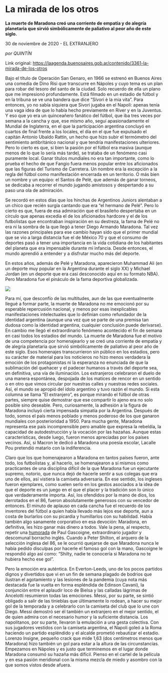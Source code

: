 # La mirada de los otros

**La muerte de Maradona creó una corriente de empatía y de alegría planetaria que sirvió simbólicamente de paliativo al peor año de este siglo.**

30 de noviembre de 2020 - EL EXTRANJERO

_por QUINTÍN_

Link original: https://laagenda.buenosaires.gob.ar/contenido/3361-la-mirada-de-los-otros



Bajo el título de Operación San Genaro, en 1966 se estrenó en Buenos Aires una comedia de Dino Risi que transcurre en Nápoles y cuyo tema es un plan para robar del tesoro del santo de la ciudad. Solo recuerdo de ella un plano que me impresionó profundamente. Está filmado en un estadio de fútbol y en la tribuna se ve una bandera que dice “Sívori è la mia vita”. Para entonces, yo no sabía siquiera que Sivori jugaba en el Napoli: apenas tenía una vaga idea de que lo había hecho previamente en River y en la Juventus. Y eso que yo era un quinceañero fanático del fútbol, que iba tres veces por semana a la cancha y que, ese mismo año, seguí apasionadamente el Mundial de Inglaterra, en el que la participación argentina concluyó en cuartos de final frente a los locales, el día en el que fue expulsado el capitán Antonio Ubaldo Rattín, un hecho que hizo subir el termómetro del sentimiento antibritánico nacional y que tendría manifestaciones ulteriores. Pero lo cierto es que, si bien la pasión por el fútbol era masiva (aunque menos de lo que lo sería más tarde), se trataba de un fenómeno casi puramente local. Ganar títulos mundiales no era tan importante, como lo prueba el hecho de que Fangio fuera menos popular entre los aficionados que las figuras del Turismo de Carretera. Un nombre era la excepción a la regla del fútbol como manifestación encerrada en un territorio. O más bien un nombre y un equipo: el Santos de Pelé, que además de ganar torneos, se dedicaba a recorrer el mundo jugando amistosos y despertando a su paso una ola de admiración.




Se recordó en estos días que los hinchas de Argentinos Juniors alentaban a un chico que recién surgía cantando que era “el hermano de Pelé”. Pero lo cierto es que, fuera de esa admiración que el brasileño despertaba en un círculo que apenas excedía el de los aficionados hardcore y el de los futbolistas que encontraban inspiración en su destreza, la fama de Pelé no era ni la sombra de la que llegó a tener Diego Armando Maradona. Tal vez las razones principales para ese cambio hayan sido que el primer mundial que se vio a larga distancia fue el de México 70 y que el consumo de deportes pasó a tener una importancia en la vida cotidiana de los habitantes del planeta que era impensable durante mi infancia. Desde entonces, el mundo aprendió a entender y a disfrutar mucho más del deporte.




En estos años, además de Pelé y Maradona, aparecieron Muhammad Ali (en un deporte muy popular en la Argentina durante el siglo XX) y Michael Jordan (en un deporte que era casi desconocido aquí en su formato NBA). Pero Maradona fue el pináculo de la fama deportiva globalizada.




[![](https://img.youtube.com/vi/M9iNf9lA714/0.jpg)](https://www.youtube.com/watch?v=M9iNf9lA714)




Para mí, que desconfío de las multitudes, aun de las que eventualmente llegué a formar parte, la muerte de Maradona no me emocionó por su esperable repercusión nacional, y menos por esas inexplicables manifestaciones intelectuales que lo definían como refundador de la identidad argentina (aunque una vez que se parte de una premisa tan dudosa como la identidad argentina, cualquier conclusión puede derivarse). En cambio me llegó el extraordinario fenómeno acontecido el fin de semana en casi todos los estadios del mundo. La muerte de Maradona fue el motivo de una competencia por homenajearlo y se creó una corriente de empatía y de alegría planetaria que sirvió simbólicamente de paliativo al peor año de este siglo. Esos homenajes transcurrieron sin público en los estadios, pero su carácter de material para los noticieros no hizo menos verdadera la emoción de los protagonistas ni la esperanza no enunciada de que la sublimación del quehacer y el padecer humanos a través del deporte sea, en definitiva, una vía de iluminación. Los extranjeros celebraron el duelo de una manera espontánea, despojada de los matices de rencor en un sentido o en otro que vimos circular por nuestras calles y nuestras redes sociales. Así, el mundo se apropió del ídolo argentino y tuvo razón el mundo. Si esta columna se llama “El extranjero”, es porque mirando el fútbol de otras partes, siempre quise demostrar que ese compartir lo ajeno era no solo posible sino deseable. Pero, curiosamente, la adhesión a la figura de Maradona incluyó cierta impensada simpatía por la Argentina. Después de todo, somos el país menos poblado y menos poderoso de los que ganaron mundiales con posterioridad a 1950. Para mucha gente, Maradona representa ese país incomprensible pero amable que expresa la rebeldía, la capacidad de autodestrucción y la vocación por las hazañas. Aunque estas características, desde luego, fueron menos apreciadas por los países vecinos. Así, si Macron le dedicó a Maradona una poesía escolar, Lacalle Pou pretendió matarlo con la indiferencia.




Claro que los que homenajearon a Maradona en tantos países fueron, ante todo, los futbolistas y, al hacerlo, se homenajearon a sí mismos como practicantes de una disciplina difícil de la que Maradona fue un ejecutante supremo, notorio, que nunca dejó de hacerle sentir a sus colegas que era uno de ellos, así vistiera la camiseta adversaria. En ese sentido, los ingleses fueron ejemplares, como suelen serlo en los gestos asociados a la idea de que el deporte es un juego en el que el placer y la tradición son lo único que verdaderamente importa. Así, los ofendidos por la mano de dios, los derrotados en el 86, fueron absolutamente generosos con su vencedor de entonces. El minuto de aplauso en cada cancha fue el recuerdo de los inventores del fútbol a quien había llevado más lejos ese deporte, aun a costa de burlarlos con su picardía y humillarlos con su habilidad. Había también algo sanamente corporativo en esa devoción: Maradona, en definitiva, les hizo ganar más dinero a todos. Vale la pena, al respecto, repetir una [humorada](https://href.li/?https://www.youtube.com/watch?v=KzCF0bjfWo0%0A) de Paul Gascoigne, extraordinario jugador y descomunal borracho inglés. Cuando a Peter Shilton, el arquero de la selección inglesa del 86, se le ocurrió quejarse de que Maradona nunca le había pedido disculpas por hacerle el famoso gol con la mano, Gascoigne le respondió algo así como: “Shilty, nadie te conocería si Maradona no te hubiera hecho ese gol”.




Pero la emoción era auténtica. En Everton-Leeds, uno de los pocos partidos dignos y divertidos que vi en un fin de semana plagado de bodrios que ilustran el agotamiento y las lesiones de la pandemia (cuya nota más destacada fue la vuelta en forma espléndida de Edinson Cavani), la conjunción entre el aplaudir loco de Bielsa y las calladas lágrimas de Ancelotti resumieron todas las emociones. Messi, por su parte, se sintió obligado a salir de las tinieblas que últimamente lo rodean, a hacer su mejor gol de la temporada y a celebrarlo con la camiseta del club que lo une con Diego. Messi demostró ser él también un extranjero en el mejor sentido, el de quien admira con el necesario humor y la suficiente distancia. Los napolitanos, por su parte, llevaron la emulación a una gesta colectiva. Con sus jugadores vestidos con la camiseta argentina, el Napoli goleó a la Roma haciendo un partido espléndido y el alcalde prometió rebautizar el estadio. Lorenzo Insigne, pequeño crack que mide 1,63 (dos centímetros menos que Maradona) hizo también un gol para estar a la altura de las circunstancias. Empezamos en Nápoles y es justo que terminemos en el lugar donde Maradona consumó su hazaña más difícil. Pienso en el cartel de la película y en esa pasión meridional con la misma mezcla de miedo y asombro con la que somos vistos desde afuera.



